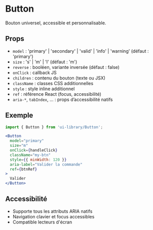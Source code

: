 # Button

Bouton universel, accessible et personnalisable.

## Props
- `model` : 'primary' | 'secondary' | 'valid' | 'info' | 'warning' (défaut : 'primary')
- `size` : 's' | 'm' | 'l' (défaut : 'm')
- `reverse` : booléen, variante inversée (défaut : false)
- `onClick` : callback JS
- `children` : contenu du bouton (texte ou JSX)
- `className` : classes CSS additionnelles
- `style` : style inline additionnel
- `ref` : référence React (focus, accessibilité)
- `aria-*`, `tabIndex`, ... : props d’accessibilité natifs

## Exemple
```jsx
import { Button } from 'ui-library/Button';

<Button
  model="primary"
  size="m"
  onClick={handleClick}
  className="my-btn"
  style={{ minWidth: 120 }}
  aria-label="Valider la commande"
  ref={btnRef}
>
  Valider
</Button>
```

## Accessibilité
- Supporte tous les attributs ARIA natifs
- Navigation clavier et focus accessibles
- Compatible lecteurs d'écran 